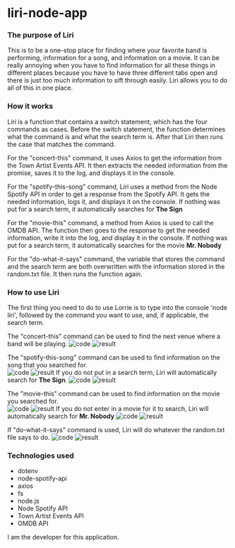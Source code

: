 # liri-node-app
### The purpose of Liri 

This is to be a one-stop place for finding where your favorite band is performing, information for a song, and information on a movie.  It can be really annoying when you have to find information for all these things in different places because you have to have three different tabs open and there is just too much information to sift through easily.  Liri allows you to do all of this in one place.

### How it works

Liri is a function that contains a switch statement, which has the four commands as cases.  Before the switch statement, the function determines what the command is and what the search term is.  After that Liri then runs the case that matches the command.

For the "concert-this" command, it uses Axios to get the information from the Town Artist Events API.  It then extracts the needed information from the promise, saves it to the log, and displays it in the console.

For the "spotify-this-song" command, Liri uses a method from the Node Spotify API in order to get a response from the Spotify API.  It gets the needed information, logs it, and displays it on the console.  If nothing was put for a search term, it automatically searches for **The Sign**

For the "movie-this" command, a method from Axios is used to call the OMDB API.  The function then goes to the response to get the needed information, write it into the log, and display it in the console.  If nothing was put for a search term, it automatically searches for the movie **Mr. Nobody**

For the "do-what-it-says" command, the variable that stores the command and the search term are both overwritten with the information stored in the random.txt file.  It then runs the function again.

### How to use Liri	

The first thing you need to do to use Lorrie is to type into the console 'node liri', followed by the command you want to use, and, if applicable, the search term.

The "concert-this" command can be used to find the next venue where a band will be playing.
![code](images\Screenshot4.png)
![result](images\Screenshot5.png)

The "spotify-this-song" command can be used to find information on the song that you searched for.  
![code](images\Screenshot6.png)
![result](images\Screenshot7.png)
If you do not put in a search term, Liri will automatically search for **The Sign**.
![code](images\Screenshot8.png)
![result](images\Screenshot9.png)

The "movie-this" command can be used to find information on the movie you searched for.  
![code](images\Screenshot10.png)
![result](images\Screenshot11.png)
If you do not enter in a movie for it to search, Liri will automatically search for **Mr. Nobody**
![code](images\Screenshot12.png)
![result](images\Screenshot13.png)

If "do-what-it-says" command is used, Liri will do whatever the random.txt file says to do.
![code](images\Screenshot14.png)
![result](images\Screenshot15.png)

###  Technologies used

* dotenv
* node-spotify-api
* axios
* fs
* node.js
* Node Spotify API
* Town Artist Events API
* OMDB API

I am the developer for this application.
